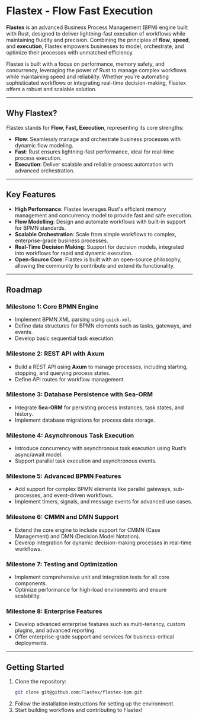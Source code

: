 # **Flastex** - Flow Fast Execution

**Flastex** is an advanced Business Process Management (BPM) engine built with Rust, designed to deliver lightning-fast execution of workflows while maintaining fluidity and precision. Combining the principles of **flow**, **speed**, and **execution**, Flastex empowers businesses to model, orchestrate, and optimize their processes with unmatched efficiency.

Flastex is built with a focus on performance, memory safety, and concurrency, leveraging the power of Rust to manage complex workflows while maintaining speed and reliability. Whether you're automating sophisticated workflows or integrating real-time decision-making, Flastex offers a robust and scalable solution.

---

## **Why Flastex?**

Flastex stands for **Flow, Fast, Execution**, representing its core strengths:
- **Flow**: Seamlessly manage and orchestrate business processes with dynamic flow modeling.
- **Fast**: Rust ensures lightning-fast performance, ideal for real-time process execution.
- **Execution**: Deliver scalable and reliable process automation with advanced orchestration.

---

## **Key Features**

- **High Performance**: Flastex leverages Rust's efficient memory management and concurrency model to provide fast and safe execution.
- **Flow Modelling**: Design and automate workflows with built-in support for BPMN standards.
- **Scalable Orchestration**: Scale from simple workflows to complex, enterprise-grade business processes.
- **Real-Time Decision Making**: Support for decision models, integrated into workflows for rapid and dynamic execution.
- **Open-Source Core**: Flastex is built with an open-source philosophy, allowing the community to contribute and extend its functionality.

---

## **Roadmap**

### **Milestone 1: Core BPMN Engine**
- Implement BPMN XML parsing using `quick-xml`.
- Define data structures for BPMN elements such as tasks, gateways, and events.
- Develop basic sequential task execution.

### **Milestone 2: REST API with Axum**
- Build a REST API using **Axum** to manage processes, including starting, stopping, and querying process states.
- Define API routes for workflow management.

### **Milestone 3: Database Persistence with Sea-ORM**
- Integrate **Sea-ORM** for persisting process instances, task states, and history.
- Implement database migrations for process data storage.

### **Milestone 4: Asynchronous Task Execution**
- Introduce concurrency with asynchronous task execution using Rust’s async/await model.
- Support parallel task execution and asynchronous events.

### **Milestone 5: Advanced BPMN Features**
- Add support for complex BPMN elements like parallel gateways, sub-processes, and event-driven workflows.
- Implement timers, signals, and message events for advanced use cases.

### **Milestone 6: CMMN and DMN Support**
- Extend the core engine to include support for CMMN (Case Management) and DMN (Decision Model Notation).
- Develop integration for dynamic decision-making processes in real-time workflows.

### **Milestone 7: Testing and Optimization**
- Implement comprehensive unit and integration tests for all core components.
- Optimize performance for high-load environments and ensure scalability.

### **Milestone 8: Enterprise Features**
- Develop advanced enterprise features such as multi-tenancy, custom plugins, and advanced reporting.
- Offer enterprise-grade support and services for business-critical deployments.

---

## **Getting Started**

1. Clone the repository:
   ```bash
   git clone git@github.com:Flastex/flastex-bpm.git
   ```
2. Follow the installation instructions for setting up the environment.
3. Start building workflows and contributing to Flastex!
